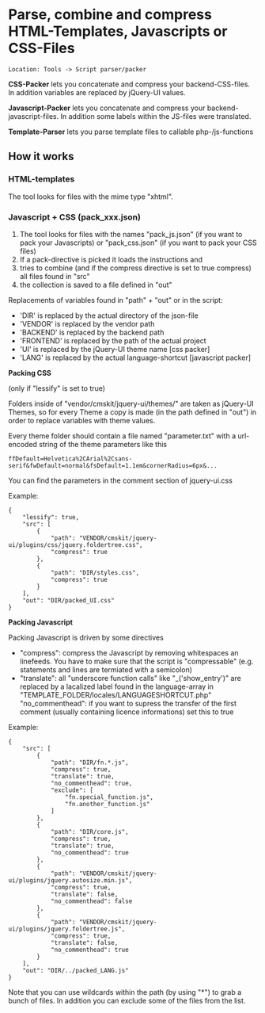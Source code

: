 # Parse, combine and compress HTML-Templates, Javascripts or CSS-Files

    Location: Tools -> Script parser/packer


**CSS-Packer** lets you concatenate and compress your backend-CSS-files. 
In addition variables are replaced by jQuery-UI values.

**Javascript-Packer** lets you concatenate and compress your backend-javascript-files. 
In addition some labels within the JS-files were translated.

**Template-Parser** lets you parse template files to callable php-/js-functions

## How it works

### HTML-templates

The tool looks for files with the mime type "xhtml". 

### Javascript + CSS (pack_xxx.json)


1. The tool looks for files with the names "pack_js.json" (if you want to pack your Javascripts) or "pack_css.json" (if you want to pack your CSS files)
2. If a pack-directive is picked it loads the instructions and 
3. tries to combine (and if the compress directive is set to true compress) all files found in "src"
4. the collection is saved to a file defined in "out"


Replacements of variables found in "path" + "out" or in the script: 

* 'DIR' is replaced by the actual directory of the json-file
* 'VENDOR' is replaced by the vendor path
* 'BACKEND' is replaced by the backend path
* 'FRONTEND' is replaced by the path of the actual project
* 'UI' is replaced by the jQuery-UI theme name [css packer] 
* 'LANG' is replaced by the actual language-shortcut [javascript packer] 



**Packing CSS**

(only if "lessify" is set to true)

Folders inside of "vendor/cmskit/jquery-ui/themes/" are taken as jQuery-UI Themes, so for every Theme a copy is made (in the path defined in "out") in order to replace variables with theme values.

Every theme folder should contain a file named "parameter.txt" with a url-encoded string of the theme parameters like this

	ffDefault=Helvetica%2CArial%2Csans-serif&fwDefault=normal&fsDefault=1.1em&cornerRadius=6px&...

You can find the parameters in the comment section of jquery-ui.css

Example: 

    {
        "lessify": true,
        "src": [
            {
                "path": "VENDOR/cmskit/jquery-ui/plugins/css/jquery.foldertree.css",
                "compress": true
            },
            {
                "path": "DIR/styles.css",
                "compress": true
            }
        ],
        "out": "DIR/packed_UI.css"
    }
    
**Packing Javascript**

Packing Javascript is driven by some directives

* "compress": compress the Javascript by removing whitespaces an linefeeds. You have to make sure that the script is "compressable" (e.g. statements and lines are termiated with a semicolon)
* "translate": all "underscore function calls" like "_('show_entry')" are replaced by a lacalized label found in the language-array in "TEMPLATE_FOLDER/locales/LANGUAGESHORTCUT.php"
"no_commenthead": if you want to supress the transfer of the first comment (usually containing licence informations) set this to true

Example:
    
    {
        "src": [
            {
                "path": "DIR/fn.*.js",
                "compress": true,
                "translate": true,
                "no_commenthead": true,
                "exclude": [
                    "fn.special_function.js",
                    "fn.another_function.js"
                ]
            },
            {
                "path": "DIR/core.js",
                "compress": true,
                "translate": true,
                "no_commenthead": true
            },
            {
                "path": "VENDOR/cmskit/jquery-ui/plugins/jquery.autosize.min.js",
                "compress": true,
                "translate": false,
                "no_commenthead": false
            },
            {
                "path": "VENDOR/cmskit/jquery-ui/plugins/jquery.foldertree.js",
                "compress": true,
                "translate": false,
                "no_commenthead": true
            }
        ],
        "out": "DIR/../packed_LANG.js"
    }


Note that you can use wildcards within the path (by using "*") to grab a bunch of files. 
In addition you can exclude some of the files from the list.





